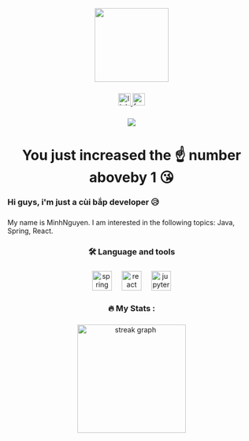 <div align="center">
  <img height="150" src="https://media.licdn.com/dms/image/D5616AQFdP5YUyEyfwA/profile-displaybackgroundimage-shrink_350_1400/0/1709635910196?e=1717027200&v=beta&t=8lHp_wOPlQYY2DIZcZhfu34arzYu8SaWhREBW1RvbyY"  />
</div>

###

<div align="center">
  <a href="https://www.linkedin.com/in/nhatminhptithcm/" target="_blank">
    <img src="https://img.shields.io/static/v1?message=LinkedIn&logo=linkedin&label=&color=0077B5&logoColor=white&labelColor=&style=for-the-badge" height="25" alt="linkedin logo"  />
  </a>
  <a href="https://www.facebook.com/phamnhatminh.nguyen.1" target="_blank">
    <img src="https://img.shields.io/static/v1?message=Facebook&logo=facebook&label=&color=1877F2&logoColor=white&labelColor=&style=for-the-badge" height="25" alt="facebook logo"  />
  </a>
</div>

###

<div align="center">
  <img src="https://profile-counter.glitch.me/nhatminhptithcm/count.svg?"  />
</div>

###

<h1 align="center">You just increased the ☝ number aboveby 1 😘</h1>

###

<h3 align="left">Hi guys, i'm just a cùi bắp developer 😥</h3>

###

<p align="left">My name is MinhNguyen. I am interested in the following topics: Java, Spring, React.</p>

###

<h3 align="center">🛠 Language and tools</h3>

###

<div align="center">
  <img src="https://cdn.jsdelivr.net/gh/devicons/devicon/icons/spring/spring-original.svg" height="40" alt="spring logo"  />
  <img width="12" />
  <img src="https://cdn.jsdelivr.net/gh/devicons/devicon/icons/react/react-original.svg" height="40" alt="react logo"  />
  <img width="12" />
  <img src="https://cdn.jsdelivr.net/gh/devicons/devicon/icons/jupyter/jupyter-original.svg" height="40" alt="jupyter logo"  />
</div>

###

<h3 align="center">🔥   My Stats :</h3>

###

<div align="center">
  <img src="https://streak-stats.demolab.com?user=nhatminhptithcm&locale=en&mode=daily&theme=dark&hide_border=false&border_radius=5&order=3" height="220" alt="streak graph"  />
</div>

###
